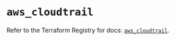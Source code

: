 # `aws_cloudtrail`

Refer to the Terraform Registry for docs: [`aws_cloudtrail`](https://registry.terraform.io/providers/hashicorp/aws/4.67.0/docs/resources/cloudtrail).
